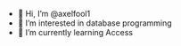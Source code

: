 - 👋 Hi, I’m @axelfool1
- 👀 I’m interested in database programming
- 🌱 I’m currently learning Access

<!---
axelfool1/axelfool1 is a ✨ special ✨ repository because its `README.md` (this file) appears on your GitHub profile.
You can click the Preview link to take a look at your changes.
--->
